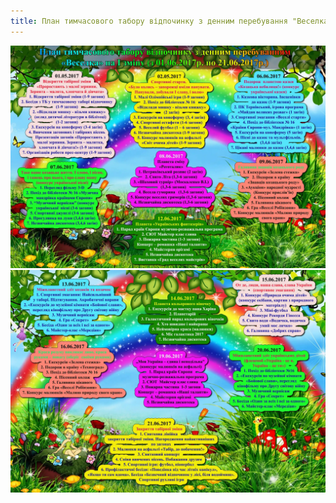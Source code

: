 ```yaml
---
title: План тимчасового табору відпочинку з денним перебування "Веселка" на І зміну
---
```


![](plan1.webp)
![](plan2.webp)
